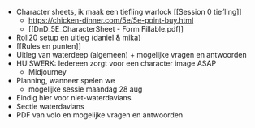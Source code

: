* Character sheets, ik maak een tiefling warlock [[Session 0 tiefling]] 
	* https://chicken-dinner.com/5e/5e-point-buy.html
	* [[DnD_5E_CharacterSheet - Form Fillable.pdf]]
* Roll20 setup en uitleg (daniel & mika)
* [[Rules en punten]]
* Uitleg van waterdeep (algemeen) + mogelijke vragen en antwoorden 
* HUISWERK: Iedereen zorgt voor een character image ASAP
	* Midjourney
* Planning, wanneer spelen we
	* mogelijke sessie maandag 28 aug
* Eindig hier voor niet-waterdavians
* Sectie waterdavians
* PDF van volo en mogelijke vragen en antwoorden